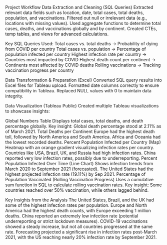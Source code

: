 Project Workflow
  Data Extraction and Cleaning (SQL Queries)
  Extracted relevant data fields such as location, date, total cases, total deaths, population, and vaccinations.
  Filtered out null or irrelevant data (e.g., locations with missing values).
  Used aggregate functions to determine total cases, deaths, and vaccinations globally and by continent.
  Created CTEs, temp tables, and views for advanced calculations.

Key SQL Queries Used:
  Total cases vs. total deaths → Probability of dying from COVID per country
  Total cases vs. population → Percentage of population infected per country
  Highest infection rate per country → Countries most impacted by COVID
  Highest death count per continent → Continents most affected by COVID deaths
  Rolling vaccinations → Tracking vaccination progress per country

Data Transformation & Preparation (Excel)
  Converted SQL query results into Excel files for Tableau upload.
  Formatted date columns correctly to ensure compatibility in Tableau.
  Replaced NULL values with 0 to maintain data integrity.

Data Visualization (Tableau Public)
Created multiple Tableau visualizations to showcase insights:

Global Numbers Table
  Displays total cases, total deaths, and death percentage globally.
  Key insight: Global death percentage stood at 2.11% as of March 2021.
Total Deaths per Continent
  Europe had the highest death toll, followed by North America and South America.
  Africa and Oceania had the lowest recorded deaths.
Percent Population Infected per Country (Map)
  Heatmap with an orange gradient visualizing infection rates per country.
  Countries like USA, Brazil, UK, and Russia had high infection rates.
  China reported very low infection rates, possibly due to underreporting.
Percent Population Infected Over Time (Line Chart)
  Shows infection trends from March 2020 to September 2021 (forecasted).
  The United States had the highest projected infection rate (19.11%) by Sep 2021.
Percentage of Population Vaccinated (Rolling Vaccination Progress)
  Uses a cumulative sum function in SQL to calculate rolling vaccination rates.
  Key insight: Some countries reached over 50% vaccination, while others lagged behind.

Key Insights from the Analysis
  The United States, Brazil, and the UK had some of the highest infection rates per population.
  Europe and North America had the highest death counts, with Europe exceeding 1 million deaths.
  China reported an extremely low infection rate (potential underreporting or strict lockdown measures).
  COVID-19 vaccinations showed a steady increase, but not all countries progressed at the same rate.
  Forecasting projected a significant rise in infection rates post-March 2021, with the US reaching nearly 20% infection rate by September 2021.

